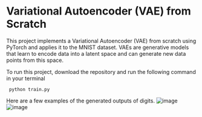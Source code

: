 # Variational Autoencoder (VAE) from Scratch

This project implements a Variational Autoencoder (VAE) from scratch using PyTorch and applies it to the MNIST dataset. VAEs are generative models that learn to encode data into a latent space and can generate new data points from this space.

To run this project, download the repository and run the following command in your terminal

``` python train.py```


Here are a few examples of the generated outputs of digits.
![image](https://github.com/user-attachments/assets/9af39dc7-b8b1-49e1-b385-fff7074f37de)
![image](https://github.com/user-attachments/assets/271b386c-18c4-4a69-8593-1639343007d2)
